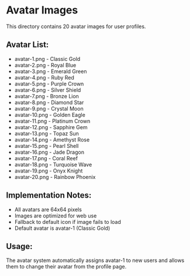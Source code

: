# Avatar Images

This directory contains 20 avatar images for user profiles.

## Avatar List:
- avatar-1.png - Classic Gold
- avatar-2.png - Royal Blue  
- avatar-3.png - Emerald Green
- avatar-4.png - Ruby Red
- avatar-5.png - Purple Crown
- avatar-6.png - Silver Shield
- avatar-7.png - Bronze Lion
- avatar-8.png - Diamond Star
- avatar-9.png - Crystal Moon
- avatar-10.png - Golden Eagle
- avatar-11.png - Platinum Crown
- avatar-12.png - Sapphire Gem
- avatar-13.png - Topaz Sun
- avatar-14.png - Amethyst Rose
- avatar-15.png - Pearl Shell
- avatar-16.png - Jade Dragon
- avatar-17.png - Coral Reef
- avatar-18.png - Turquoise Wave
- avatar-19.png - Onyx Knight
- avatar-20.png - Rainbow Phoenix

## Implementation Notes:
- All avatars are 64x64 pixels
- Images are optimized for web use
- Fallback to default icon if image fails to load
- Default avatar is avatar-1 (Classic Gold)

## Usage:
The avatar system automatically assigns avatar-1 to new users and allows them to change their avatar from the profile page.

